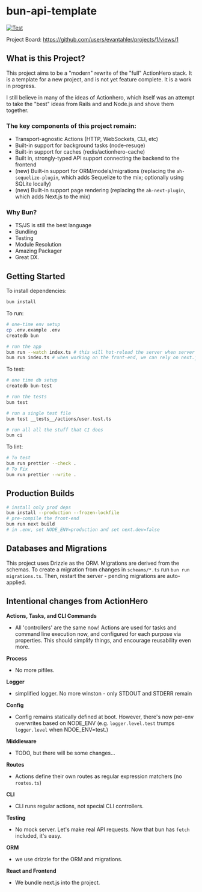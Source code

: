 # bun-api-template

[![Test](https://github.com/evantahler/bun-api-template/actions/workflows/test.yaml/badge.svg)](https://github.com/evantahler/bun-api-template/actions/workflows/test.yaml)

Project Board: https://github.com/users/evantahler/projects/1/views/1

## What is this Project?

This project aims to be a "modern" rewrite of the "full" ActionHero stack. It is a template for a new project, and is not yet feature complete. It is a work in progress.

I still believe in many of the ideas of Actionhero, which itself was an attempt to take the "best" ideas from Rails and and Node.js and shove them together.

### The key components of this project remain:

- Transport-agnostic Actions (HTTP, WebSockets, CLI, etc)
- Built-in support for background tasks (node-resuqe)
- Built-in support for caches (redis/actionhero-cache)
- Built in, strongly-typed API support connecting the backend to the frontend
- (new) Built-in support for ORM/models/migrations (replacing the `ah-sequelize-plugin`, which adds Sequelize to the mix; optionally using SQLite locally)
- (new) Built-in support page rendering (replacing the `ah-next-plugin`, which adds Next.js to the mix)

### Why Bun?

- TS/JS is still the best language
- Bundling
- Testing
- Module Resolution
- Amazing Packager
- Great DX.

## Getting Started

To install dependencies:

```bash
bun install
```

To run:

```bash
# one-time env setup
cp .env.example .env
createdb bun

# run the app
bun run --watch index.ts # this will hot-reload the server when server files change
bun run index.ts # when working on the front-end, we can rely on next.js' hot-reloading instead of bun's
```

To test:

```bash
# one time db setup
createdb bun-test

# run the tests
bun test

# run a single test file
bun test __tests__/actions/user.test.ts

# run all all the stuff that CI does
bun ci
```

To lint:

```bash
# To test
bun run prettier --check .
# To Fix
bun run prettier --write .
```

## Production Builds

```bash
# install only prod deps
bun install --production --frozen-lockfile
# pre-compile the front-end
bun run next build
# in .env, set NODE_ENV=production and set next.dev=false
```

## Databases and Migrations

This project uses Drizzle as the ORM. Migrations are derived from the schemas. To create a migration from changes in `scheams/*.ts` run `bun run migrations.ts`. Then, restart the server - pending migrations are auto-applied.

## Intentional changes from ActionHero

**Actions, Tasks, and CLI Commands**

- All 'controllers' are the same now! Actions are used for tasks and command line execution now, and configured for each purpose via properties. This should simplify things, and encourage reusability even more. 

**Process**

- No more pifiles.

**Logger**

- simplified logger. No more winston - only STDOUT and STDERR remain

**Config**

- Config remains statically defined at boot. However, there's now per-env overwrites based on NODE_ENV (e.g. `logger.level.test` trumps `logger.level` when NDOE_ENV=test.)

**Middleware**

- TODO, but there will be some changes...

**Routes**

- Actions define their own routes as regular expression matchers (no `routes.ts`)

**CLI**

- CLI runs regular actions, not special CLI controllers.

**Testing**

- No mock server. Let's make real API requests. Now that bun has `fetch` included, it's easy.

**ORM**

- we use drizzle for the ORM and migrations.

**React and Frontend**

- We bundle next.js into the project.
